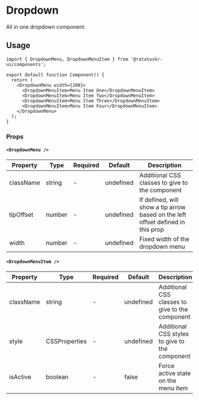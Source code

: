 # Dropdown

All in one dropdown component.

## Usage

```tsx
import { DropdownMenu, DropdownMenuItem } from '@ratatoskr-ui/components';

export default function Component() {
  return (
    <DropdownMenu width={200}>
      <DropdownMenuItem>Menu Item One</DropdownMenuItem>
      <DropdownMenuItem>Menu Item Two</DropdownMenuItem>
      <DropdownMenuItem>Menu Item Three</DropdownMenuItem>
      <DropdownMenuItem>Menu Item Four</DropdownMenuItem>
    </DropdownMenu>
  );
}
```

### Props

#### `<DropdownMenu />`

| Property  | Type   | Required | Default   | Description                                                                     |
| --------- | ------ | -------- | --------- | ------------------------------------------------------------------------------- |
| className | string | -        | undefined | Additional CSS classes to give to the component                                 |
| tipOffset | number | -        | undefined | If defined, will show a tip arrow based on the left offset defined in this prop |
| width     | number | -        | undefined | Fixed width of the dropdown menu                                                |

#### `<DropdownMenuItem />`

| Property  | Type          | Required | Default   | Description                                     |
| --------- | ------------- | -------- | --------- | ----------------------------------------------- |
| className | string        | -        | undefined | Additional CSS classes to give to the component |
| style     | CSSProperties | -        | undefined | Additional CSS styles to give to the component  |
| isActive  | boolean       | -        | false     | Force active state on the menu item             |
